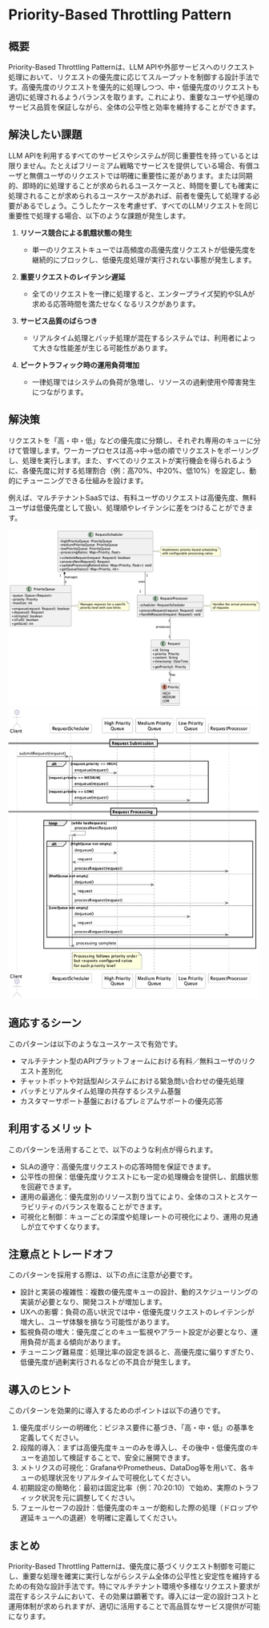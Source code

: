 # Priority-Based Throttling Pattern

## 概要

Priority-Based Throttling Patternは、LLM APIや外部サービスへのリクエスト処理において、リクエストの優先度に応じてスループットを制御する設計手法です。高優先度のリクエストを優先的に処理しつつ、中・低優先度のリクエストも適切に処理されるようバランスを取ります。これにより、重要なユーザや処理のサービス品質を保証しながら、全体の公平性と効率を維持することができます。

## 解決したい課題

LLM APIを利用するすべてのサービスやシステムが同じ重要性を持っているとは限りません。たとえばフリーミアム戦略でサービスを提供している場合、有償ユーザと無償ユーザのリクエストでは明確に重要性に差があります。または同期的、即時的に処理することが求められるユースケースと、時間を要しても確実に処理されることが求められるユースケースがあれば、前者を優先して処理する必要があるでしょう。こうしたケースを考慮せず、すべてのLLMリクエストを同じ重要性で処理する場合、以下のような課題が発生します。

1. **リソース競合による飢餓状態の発生**
   - 単一のリクエストキューでは高頻度の高優先度リクエストが低優先度を継続的にブロックし、低優先度処理が実行されない事態が発生します。

2. **重要リクエストのレイテンシ遅延**
   - 全てのリクエストを一律に処理すると、エンタープライズ契約やSLAが求める応答時間を満たせなくなるリスクがあります。

3. **サービス品質のばらつき**
   - リアルタイム処理とバッチ処理が混在するシステムでは、利用者によって大きな性能差が生じる可能性があります。

4. **ピークトラフィック時の運用負荷増加**
   - 一律処理ではシステムの負荷が急増し、リソースの過剰使用や障害発生につながります。

## 解決策

リクエストを「高・中・低」などの優先度に分類し、それぞれ専用のキューに分けて管理します。ワーカープロセスは高→中→低の順でリクエストをポーリングし、処理を実行します。また、すべてのリクエストが実行機会を得られるように、各優先度に対する処理割合（例：高70%、中20%、低10%）を設定し、動的にチューニングできる仕組みを設けます。

例えば、マルチテナントSaaSでは、有料ユーザのリクエストは高優先度、無料ユーザは低優先度として扱い、処理順やレイテンシに差をつけることができます。

![img](uml/images/priority_based_throttling_pattern.png)
![img](uml/images/priority_based_throttling_sequence.png)

## 適応するシーン

このパターンは以下のようなユースケースで有効です。

- マルチテナント型のAPIプラットフォームにおける有料／無料ユーザのリクエスト差別化
- チャットボットや対話型AIシステムにおける緊急問い合わせの優先処理
- バッチとリアルタイム処理の共存するシステム基盤
- カスタマーサポート基盤におけるプレミアムサポートの優先応答

## 利用するメリット

このパターンを活用することで、以下のような利点が得られます。

- SLAの遵守：高優先度リクエストの応答時間を保証できます。
- 公平性の担保：低優先度リクエストにも一定の処理機会を提供し、飢餓状態を回避できます。
- 運用の最適化：優先度別のリソース割り当てにより、全体のコストとスケーラビリティのバランスを取ることができます。
- 可視化と制御：キューごとの深度や処理レートの可視化により、運用の見通しが立てやすくなります。

## 注意点とトレードオフ

このパターンを採用する際は、以下の点に注意が必要です。

- 設計と実装の複雑性：複数の優先度キューの設計、動的スケジューリングの実装が必要となり、開発コストが増加します。
- UXへの影響：負荷の高い状況では中・低優先度リクエストのレイテンシが増大し、ユーザ体験を損なう可能性があります。
- 監視負荷の増大：優先度ごとのキュー監視やアラート設定が必要となり、運用負荷が高まる傾向があります。
- チューニング難易度：処理比率の設定を誤ると、高優先度に偏りすぎたり、低優先度が過剰実行されるなどの不具合が発生します。

## 導入のヒント

このパターンを効果的に導入するためのポイントは以下の通りです。

1. 優先度ポリシーの明確化：ビジネス要件に基づき、「高・中・低」の基準を定義してください。
2. 段階的導入：まずは高優先度キューのみを導入し、その後中・低優先度のキューを追加して検証することで、安全に展開できます。
3. メトリクスの可視化：GrafanaやPrometheus、DataDog等を用いて、各キューの処理状況をリアルタイムで可視化してください。
4. 初期設定の簡略化：最初は固定比率（例：70:20:10）で始め、実際のトラフィック状況を元に調整してください。
5. フェールセーフの設計：低優先度のキューが飽和した際の処理（ドロップや遅延キューへの退避）を明確に定義してください。

## まとめ

Priority-Based Throttling Patternは、優先度に基づくリクエスト制御を可能にし、重要な処理を確実に実行しながらシステム全体の公平性と安定性を維持するための有効な設計手法です。特にマルチテナント環境や多様なリクエスト要求が混在するシステムにおいて、その効果は顕著です。導入には一定の設計コストと運用体制が求められますが、適切に活用することで高品質なサービス提供が可能になります。
